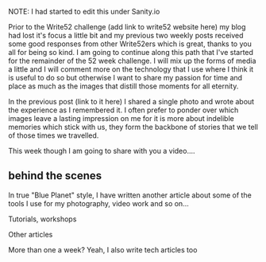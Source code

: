 NOTE: I had started to edit this under Sanity.io 

Prior to the Write52 challenge (add link to write52 website here) my blog had lost it's focus a little bit and my previous two weekly posts received some good responses from other Write52ers which is great, thanks to you all for being so kind. I am going to continue along this path that I've started for the remainder of the 52 week challenge. I will mix up the forms of media a little and I will comment more on the technology that I use where I think it is useful to do so but otherwise I want to share my passion for time and place as much as the images that distill those moments for all eternity. 

In the previous post (link to it here) I shared a single photo and wrote about the experience as I remembered it. I often prefer to ponder over which images leave a lasting impression on me for it is more about indelible memories which stick with us, they form the backbone of stories that we tell of those times we travelled.

This week though I am going to share with you a video....


## behind the scenes

In true "Blue Planet" style, I have written another article about some of the tools I use for my photography, video work and so on...

Tutorials, workshops

Other articles

More than one a week? Yeah, I also write tech articles too
